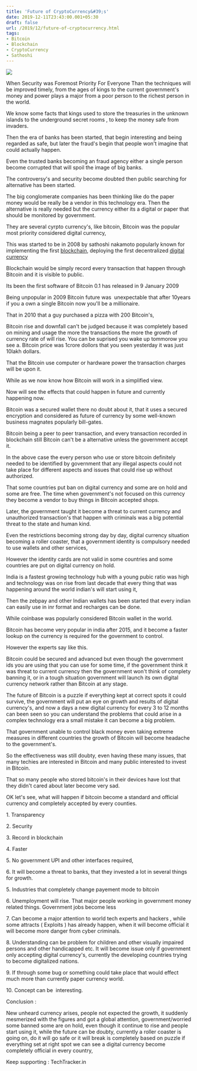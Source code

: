 ```yaml
---
title: 'Future of CryptoCurrency&#39;s'
date: 2019-12-11T23:43:00.001+05:30
draft: false
url: /2019/12/future-of-cryptocurrency.html
tags: 
- Bitcoin
- Blockchain
- CryptoCurrency
- Sathoshi
---
```


[![](https://1.bp.blogspot.com/-BUu1gUZuR_4/Xgn39vX25yI/AAAAAAAAAUI/6Q2VQi9seH8O0vDln11B_wsgYF5SLJblwCLcBGAsYHQ/s320/IMG_20191230_184139_309.jpg)](https://1.bp.blogspot.com/-BUu1gUZuR_4/Xgn39vX25yI/AAAAAAAAAUI/6Q2VQi9seH8O0vDln11B_wsgYF5SLJblwCLcBGAsYHQ/s1600/IMG_20191230_184139_309.jpg)

  

When Security was Foremost Priority For Everyone Than the techniques will be improved timely, from the ages of kings to the current government's money and power plays a major from a poor person to the richest person in the world.  

  

We know some facts that kings used to store the treasuries in the unknown islands to the underground secret rooms , to keep the money safe from invaders.

  

Then the era of banks has been started, that begin interesting and being regarded as safe, but later the fraud's begin that people won't imagine that could actually happen.

  

Even the trusted banks becoming an fraud agency either a single person become corrupted that will spoil the image of big banks.

  

The controversy's and security become doubted then public searching for alternative has been started.

  

The big conglomerate companies has been thinking like do the paper money would be really be a vendor in this technology era. Then the alternative is really needed but the currency either its a digital or paper that should be monitored by government.

  

They are several cyrpto currency's, like bitcoin, Bitcoin was the popular most priority considered digital currency,

  

This was started to be in 2008 by sathoshi nakamoto popularly known for implementing the first [blockchain](https://en.m.wikipedia.org/wiki/Blockchain "Blockchain"), deploying the first decentralized [digital currency](https://en.m.wikipedia.org/wiki/Digital_currency "Digital currency")

  

Blockchain would be simply record every transaction that happen through Bitcoin and it is visible to public.

  

Its been the first software of Bitcoin 0.1 has released in 9 January 2009

  

Being unpopular in 2009 Bitcoin future was  unexpectable that after 10years if you a own a single Bitcoin now you'll be a millionaire.

  

That in 2010 that a guy purchased a pizza with 200 Bitcoin's, 

  

Bitcoin rise and downfall can't be judged because it was completely based on mining and usage the more the transactions the more the growth of currency rate of will rise. You can be suprised you wake up tommorow you see a. Bitcoin price was 1crore dollors that you seen yesterday it was just 10lakh dollars.

  

That the Bitcoin use computer or hardware power the transaction charges will be upon it.

  

While as we now know how Bitcoin will work in a simplified view.

  

Now will see the effects that could happen in future and currently happening now.

  

Bitcoin was a secured wallet there no doubt about it, that it uses a secured encryption and considered as future of currency by some well-known business magnates popularly bill-gates.

  

Bitcoin being a peer to peer transaction, and every transaction recorded in blockchain still Bitcoin can't be a alternative unless the government accept it.

  

In the above case the every person who use or store bitcoin definitely needed to be identified by government that any illegal aspects could not take place for different aspects and issues that could rise up without authorized.

  

That some countries put ban on digital currency and some are on hold and some are free. The time when government's not focused on this currency they become a vendor to buy things in Bitcoin accepted shops. 

  

Later, the government taught it become a threat to current currency and unauthorized transaction's that happen with criminals was a big potential threat to the state and human kind.

  

Even the restrictions becoming strong day by day, digital currency situation becoming a roller coaster, that a government identity is compulsory needed to use wallets and other services,

  

However the identity cards are not valid in some countries and some countries are put on digital currency on hold.

  

India is a fastest growing technology hub with a young pubic ratio was high and technology was on rise from last decade that every thing that was happening around the world indian's will start using it,

  

Then the zebpay and other Indian wallets has been started that every indian can easily use in inr format and recharges can be done.

  

While coinbase was popularly considered Bitcoin wallet in the world.

  

Bitcoin has become very popular in india after 2015, and it become a faster lookup on the currency is required for the government to control.

  

However the experts say like this.

  

Bitcoin could be secured and advanced but even though the government ids you are using that you can use for some time, if the government think it was threat to current currency then the government won't think of complety banning it, or in a tough situation government will launch its own digital currency network rather than Bitcoin at any stage.

  

The future of Bitcoin is a puzzle if everything kept at correct spots it could survive, the government will put an eye on growth and results of digital currency's, and now a days a new digital currency for every 3 to 12 months can been seen so you can understand the problems that could arise in a complex technology era a small mistake it can become a big problem.

  

That government unable to control black money even taking extreme measures in different countries the growth of Bitcoin will become headache to the government's.

  

So the effectiveness was still doubty, even having these many issues, that many techies are interested in Bitcoin and many public interested to invest in Bitcoin.

  

That so many people who stored bitcoin's in their devices have lost that they didn't cared about later become very sad.

  

OK let's see, what will happen if bitcoin become a standard and official currency and completely accepted by every counties.

  

1\. Transparency 

  

2\. Security 

  

3\. Record in blockchain

  

4\. Faster

  

5\. No government UPI and other interfaces required, 

  

6\. It will become a threat to banks, that they invested a lot in several things for growth.

  

5\. Industries that completely change payement mode to bitcoin 

  

6\. Unemployment will rise. That major people working in government money related things. Government jobs become less 

  

7\. Can become a major attention to world tech experts and hackers , while some attracts ( Exploits ) has already happen, when it will become official it will become more danger from cyber criminals.

  

8\. Understanding can be problem for children and other visually impaired persons and other handicapped etc. It will become issue only if government only accepting digital currency's, currently the developing countries trying to become digitalized nations.

  

9\. If through some bug or something could take place that would effect much more than currently paper currency world.

  

10\. Concept can be  interesting.

  

Conclusion : 

  

New unheard currency arises, people not expected the growth, it suddenly mesmerized with the figures and got a global attention, government/worried some banned some are on hold, even though it continue to rise and people start using it, while the future can be doubty, currently a roller coaster is going on, do it will go safe or it will break is completely based on puzzle if everything set at right spot we can see a digital currency become completely official in every country,

  

Keep supporting : TechTracker.in